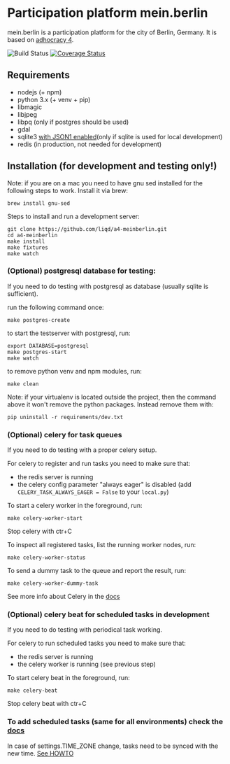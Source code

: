 # Participation platform mein.berlin

mein.berlin is a participation platform for the city of Berlin, Germany. It is
based on [adhocracy 4](https://github.com/liqd/adhocracy4).

![Build Status](https://github.com/liqd/a4-meinberlin/actions/workflows/django.yml/badge.svg)
[![Coverage Status](https://coveralls.io/repos/github/liqd/a4-meinberlin/badge.svg?branch=main)](https://coveralls.io/github/liqd/a4-meinberlin?branch=main)

## Requirements

- nodejs (+ npm)
- python 3.x (+ venv + pip)
- libmagic
- libjpeg
- libpq (only if postgres should be used)
- gdal
- sqlite3 [with JSON1 enabled](https://code.djangoproject.com/wiki/JSON1Extension)(only if sqlite is used for local development)
- redis (in production, not needed for development)

## Installation (for development and testing only!)
Note: if you are on a mac you need to have gnu sed installed for the following
steps to work. Install it via brew:
```
brew install gnu-sed
```
Steps to install and run a development server:
```
git clone https://github.com/liqd/a4-meinberlin.git
cd a4-meinberlin
make install
make fixtures
make watch
````

### (Optional) postgresql database for testing:
If you need to do testing with postgresql as database (usually sqlite is
sufficient).

run the following command once:

```
make postgres-create
```

to start the testserver with postgresql, run:

```
export DATABASE=postgresql
make postgres-start
make watch
```

to remove python venv and npm modules, run:

```
make clean
```

Note: if your virtualenv is located outside the project, then the command above it won't remove the python packages.
Instead remove them with:

```
pip uninstall -r requirements/dev.txt
```

### (Optional) celery for task queues
If you need to do testing with a proper celery setup.

For celery to register and run tasks you need to make sure that:

- the redis server is running
- the celery config parameter "always eager" is disabled (add `CELERY_TASK_ALWAYS_EAGER = False` to your `local.py`)

To start a celery worker in the foreground, run:

```
make celery-worker-start
```
Stop celery with ctr+C

To inspect all registered tasks, list the running worker nodes, run:

```
make celery-worker-status
```

To send a dummy task to the queue and report the result, run:

```
make celery-worker-dummy-task
```

See more info about Celery in the [docs](./docs/celery.md)

### (Optional) celery beat for scheduled tasks in development
If you need to do testing with periodical task working.

For celery to run scheduled tasks you need to make sure that:

- the redis server is running
- the celery worker is running (see previous step)

To start celery beat in the foreground, run:

```
make celery-beat
```
Stop celery beat with ctr+C

### To add scheduled tasks (same for all environments) check the [docs](./docs/celerybeat.md)

In case of settings.TIME_ZONE change, tasks need to be synced with the new time. [See HOWTO](https://django-celery-beat.readthedocs.io/en/latest/#important-warning-about-time-zones)
